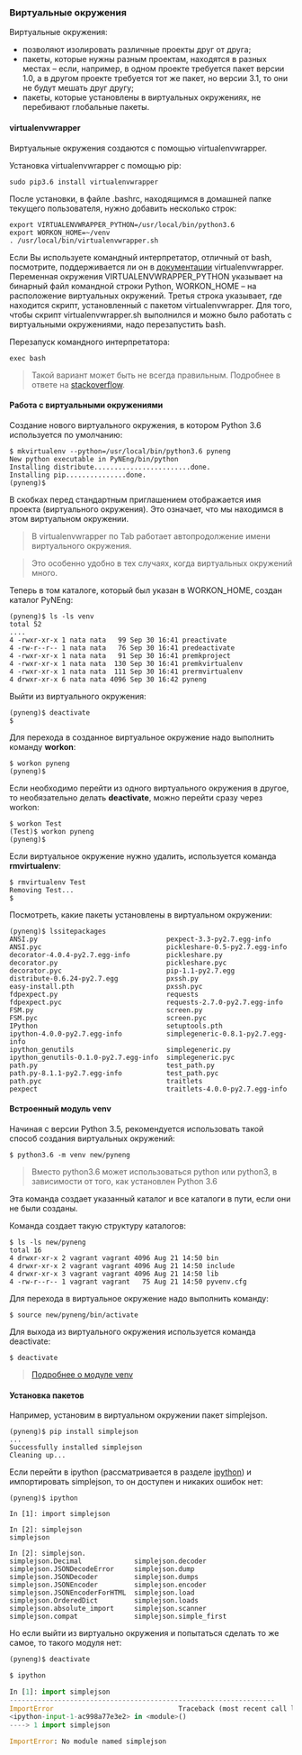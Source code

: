 ### Виртуальные окружения

Виртуальные окружения:

* позволяют изолировать различные проекты друг от друга;
* пакеты, которые нужны разным проектам, находятся в разных местах – если, например, в одном проекте требуется пакет версии 1.0, а в другом проекте требуется тот же пакет, но версии 3.1, то они не будут мешать друг другу;
* пакеты, которые установлены в виртуальных окружениях, не перебивают глобальные пакеты.

#### virtualenvwrapper

Виртуальные окружения создаются с помощью virtualenvwrapper.

Установка virtualenvwrapper с помощью pip:

```
sudo pip3.6 install virtualenvwrapper
```

После установки, в файле .bashrc, находящимся в домашней папке текущего пользователя, нужно добавить несколько строк:

```
export VIRTUALENVWRAPPER_PYTHON=/usr/local/bin/python3.6
export WORKON_HOME=~/venv
. /usr/local/bin/virtualenvwrapper.sh
```

Если Вы используете командный интерпретатор, отличный от bash, посмотрите, поддерживается ли он в [документации](http://virtualenvwrapper.readthedocs.io/en/latest/install.html) virtualenvwrapper. Переменная окружения VIRTUALENVWRAPPER_PYTHON указывает на бинарный файл командной строки Python, WORKON_HOME – на расположение виртуальных окружений. Третья строка указывает, где находится скрипт, установленный с пакетом virtualenvwrapper. Для того, чтобы скрипт virtualenvwrapper.sh выполнился и можно было работать с виртуальными окружениями, надо перезапустить bash.

Перезапуск командного интерпретатора:

```
exec bash
```


> Такой вариант может быть не всегда правильным. Подробнее в ответе на [stackoverflow](http://stackoverflow.com/questions/2518127/how-do-i-reload-bashrc-without-logging-out-and-back-in).

#### Работа с виртуальными окружениями

Создание нового виртуального окружения, в котором Python 3.6 используется по умолчанию:
```
$ mkvirtualenv --python=/usr/local/bin/python3.6 pyneng
New python executable in PyNEng/bin/python
Installing distribute........................done.
Installing pip...............done.
(pyneng)$ 
```

В скобках перед стандартным приглашением отображается имя проекта (виртуального окружения).
Это означает, что мы находимся в этом виртуальном окружении.


> В virtualenvwrapper по Tab работает автопродолжение имени виртуального окружения. 

> Это особенно удобно в тех случаях, когда виртуальных окружений много.


Теперь в том каталоге, который был указан в WORKON_HOME, создан каталог PyNEng:
```
(pyneng)$ ls -ls venv
total 52
....
4 -rwxr-xr-x 1 nata nata   99 Sep 30 16:41 preactivate
4 -rw-r--r-- 1 nata nata   76 Sep 30 16:41 predeactivate
4 -rwxr-xr-x 1 nata nata   91 Sep 30 16:41 premkproject
4 -rwxr-xr-x 1 nata nata  130 Sep 30 16:41 premkvirtualenv
4 -rwxr-xr-x 1 nata nata  111 Sep 30 16:41 prermvirtualenv
4 drwxr-xr-x 6 nata nata 4096 Sep 30 16:42 pyneng
```

Выйти из виртуального окружения:
```
(pyneng)$ deactivate 
$ 
```

Для перехода в созданное виртуальное окружение надо выполнить команду __workon__:
```
$ workon pyneng
(pyneng)$ 
```

Если необходимо перейти из одного виртуального окружения в другое, то необязательно делать __deactivate__, можно перейти сразу через workon:
```
$ workon Test
(Test)$ workon pyneng
(pyneng)$ 
```

Если виртуальное окружение нужно удалить, используется команда __rmvirtualenv__:
```
$ rmvirtualenv Test
Removing Test...
$ 
```

Посмотреть, какие пакеты установлены в виртуальном окружении:
```
(pyneng)$ lssitepackages
ANSI.py                                pexpect-3.3-py2.7.egg-info
ANSI.pyc                               pickleshare-0.5-py2.7.egg-info
decorator-4.0.4-py2.7.egg-info         pickleshare.py
decorator.py                           pickleshare.pyc
decorator.pyc                          pip-1.1-py2.7.egg
distribute-0.6.24-py2.7.egg            pxssh.py
easy-install.pth                       pxssh.pyc
fdpexpect.py                           requests
fdpexpect.pyc                          requests-2.7.0-py2.7.egg-info
FSM.py                                 screen.py
FSM.pyc                                screen.pyc
IPython                                setuptools.pth
ipython-4.0.0-py2.7.egg-info           simplegeneric-0.8.1-py2.7.egg-info
ipython_genutils                       simplegeneric.py
ipython_genutils-0.1.0-py2.7.egg-info  simplegeneric.pyc
path.py                                test_path.py
path.py-8.1.1-py2.7.egg-info           test_path.pyc
path.pyc                               traitlets
pexpect                                traitlets-4.0.0-py2.7.egg-info
```

#### Встроенный модуль venv

Начиная с версии Python 3.5, рекомендуется использовать такой способ создания виртуальных окружений:
```
$ python3.6 -m venv new/pyneng
```

> Вместо python3.6 может использоваться python или python3, в зависимости от того, как установлен Python 3.6

Эта команда создает указанный каталог и все каталоги в пути, если они не были созданы.

Команда создает такую структуру каталогов:
```
$ ls -ls new/pyneng
total 16
4 drwxr-xr-x 2 vagrant vagrant 4096 Aug 21 14:50 bin
4 drwxr-xr-x 2 vagrant vagrant 4096 Aug 21 14:50 include
4 drwxr-xr-x 3 vagrant vagrant 4096 Aug 21 14:50 lib
4 -rw-r--r-- 1 vagrant vagrant   75 Aug 21 14:50 pyvenv.cfg
```

Для перехода в виртуальное окружение надо выполнить команду:
```
$ source new/pyneng/bin/activate
```

Для выхода из виртуального окружения используется команда deactivate:
```
$ deactivate
```

> [Подробнее о модуле venv](https://docs.python.org/3/library/venv.html#module-venv)


#### Установка пакетов

Например, установим в виртуальном окружении пакет simplejson. 
```
(pyneng)$ pip install simplejson
...
Successfully installed simplejson
Cleaning up...
```

Если перейти в ipython (рассматривается в разделе [ipython](../02_start/1_ipython.md)) и импортировать simplejson, то он доступен и никаких ошибок нет:
```
(pyneng)$ ipython

In [1]: import simplejson

In [2]: simplejson
simplejson

In [2]: simplejson.
simplejson.Decimal             simplejson.decoder
simplejson.JSONDecodeError     simplejson.dump
simplejson.JSONDecoder         simplejson.dumps
simplejson.JSONEncoder         simplejson.encoder
simplejson.JSONEncoderForHTML  simplejson.load
simplejson.OrderedDict         simplejson.loads
simplejson.absolute_import     simplejson.scanner
simplejson.compat              simplejson.simple_first
```

Но если выйти из виртуально окружения и попытаться сделать то же самое, то такого модуля нет:
```python
(pyneng)$ deactivate 

$ ipython

In [1]: import simplejson
------------------------------------------------------------------
ImportError                               Traceback (most recent call last)
<ipython-input-1-ac998a77e3e2> in <module>()
----> 1 import simplejson

ImportError: No module named simplejson
```
